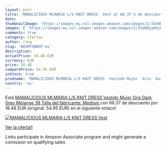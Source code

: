 ```yaml
---
layout: post
title: 'MAMALICIOUS MLMARIA L/S KNIT DRESS  Vest al 66.37 % de descuento'
date: 
thumbnailImage: 'https://images-eu.ssl-images-amazon.com/images/I/31e0DyyKmjL._SL200_.jpg'
images: [ 'https://images-eu.ssl-images-amazon.com/images/I/31e0DyyKmjL._SL200_.jpg' ]
comments: true
category: ofertas
author: ring
slug: 'B01MYSBWXP-es'
description:
actualPrice: 18.48 EUR
currency: EUR
price: 18.48
comparePrice: 54.95 EUR
inStock: true
prodname: 'MAMALICIOUS MLMARIA L/S KNIT DRESS  Vestido Mujer  Gris  Dark Grey Melange   38  Talla del fabricante: Medium '
country: 'es'
---
```


Está [MAMALICIOUS MLMARIA L/S KNIT DRESS  Vestido Mujer  Gris  Dark Grey Melange   38  Talla del fabricante: Medium ](https://www.amazon.es/dp/B01MYSBWXP/?tag=tolees-21) con 66.37 de descuento por 18.48 EUR (original: 54.95 EUR) en el siguiente enlace!

[![MAMALICIOUS MLMARIA L/S KNIT DRESS  Vest](https://images-eu.ssl-images-amazon.com/images/I/31e0DyyKmjL._SL200_.jpg)](https://www.amazon.es/dp/B01MYSBWXP/?tag=tolees-21)

[Ver la oferta!!](https://www.amazon.es/dp/B01MYSBWXP/?tag=tolees-21)

Links participate in Amazon Associate program and might generate a comission on qualifying sales


